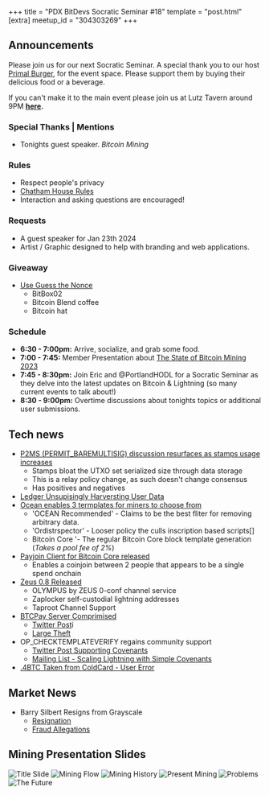 +++
title = "PDX BitDevs Socratic Seminar #18"
template = "post.html"
[extra]
meetup_id = "304303269"
+++

## Announcements

Please join us for our next Socratic Seminar. A special thank you to our host <a href="https://dicksprimalburger.com/" data-no-summary>Primal Burger</a>, for the event space. Please support them by buying their delicious food or a beverage.

If you can't make it to the main event please join us at Lutz Tavern around 9PM **<a href="https://www.lutztavern.com/" data-no-summary>here</a>.**

### Special Thanks | Mentions
- Tonights guest speaker. _Bitcoin Mining_

### Rules
- Respect people's privacy
- [Chatham House Rules](https://www.chathamhouse.org/about-us/chatham-house-rule)
- Interaction and asking questions are encouraged!

### Requests
- A guest speaker for Jan 23th 2024
- Artist / Graphic designed to help with branding and web applications.

### Giveaway
- [Use Guess the Nonce](https://nonce.portlandbitdevs.com/)
  - BitBox02
  - Bitcoin Blend coffee
  - Bitcoin hat

### Schedule
- **6:30 - 7:00pm:** Arrive, socialize, and grab some food.
- **7:00 - 7:45:** Member Presentation about [The State of Bitcoin Mining 2023](https://localhost:1111)
- **7:45 - 8:30pm:** Join Eric and @PortlandHODL for a Socratic Seminar as they delve into the latest updates on Bitcoin & Lightning (so many current events to talk about!)
- **8:30 - 9:00pm:** Overtime discussions about tonights topics or additional user submissions.

## Tech news
- [P2MS (PERMIT_BAREMULTISIG) discussion resurfaces as stamps usage increases](https://github.com/bitcoin/bitcoin/pull/28217)
  - Stamps bloat the UTXO set serialized size through data storage
  - This is a relay policy change, as such doesn't change consensus
  - Has positives and negatives
- [Ledger Unsupisingly Harversting User Data](https://protos.com/researcher-finds-data-harvesting-inside-ledger-live-app/)
- [Ocean enables 3 termplates for miners to choose from](https://twitter.com/ocean_mining/status/1737745210191564958)
  - 'OCEAN Recommended' - Claims to be the best fliter for removing arbitrary data.
  - 'Ordistrspector' - Looser policy the culls inscription based scripts[]
  - Bitcoin Core '- The regular Bitcoin Core block template generation (_Takes a pool fee of 2%_)
- [Payjoin Client for Bitcoin Core released](https://github.com/payjoin/rust-payjoin/tree/master/payjoin-cli)
  - Enables a coinjoin between 2 people that appears to be a single spend onchain
- [Zeus 0.8 Released](https://github.com/ZeusLN/zeus/releases/tag/v0.8.0)
  - OLYMPUS by ZEUS 0-conf channel service
  - Zaplocker self-custodial lightning addresses
  - Taproot Channel Support
- [BTCPay Server Comprimised](https://github.com/dennisreimann/btcpayserver-plugin-lnbank/)
  - [Twitter Post](https://twitter.com/BtcpayServer/status/1739669361223172448)i
  - [Large Theft](https://stacker.news/items/347361)
- OP_CHECKTEMPLATEVERIFY regains community support
  - [Twitter Post Supporting Covenants](https://twitter.com/reardencode/status/1739059702485709212)
  - [Mailing List - Scaling Lightning with Simple Covenants](https://lists.linuxfoundation.org/pipermail/bitcoin-dev/2023-September/021941.html)
- [.4BTC Taken from ColdCard - User Error](https://www.reddit.com/r/coldcard/comments/17epqk8/040_bitcoin_taken_instantly_from_my_coldcard/)

## Market News
- Barry Silbert Resigns from Grayscale
  - [Resignation](https://www.bloomberg.com/news/articles/2023-12-26/grayscale-says-barry-silbert-resigns-as-chairman-of-the-board?embedded-checkout=true)
  - [Fraud Allegations](https://x.com/real_vijay/status/1721385528510251182?s=46)

## Mining Presentation Slides
![Title Slide](mining_presentation/1.jpg)
![Mining Flow](mining_presentation/2.jpg)
![Mining History](mining_presentation/3.jpg)
![Present Mining](mining_presentation/4.jpg)
![Problems](mining_presentation/5.jpg)
![The Future](mining_presentation/6.jpg)

